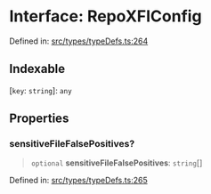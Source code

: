 # Interface: RepoXFIConfig

Defined in: [src/types/typeDefs.ts:264](https://github.com/zotoio/x-fidelity/blob/f39ce89f1db3ea0cfe6f222cf6cc7fcd78a94dca/src/types/typeDefs.ts#L264)

## Indexable

\[`key`: `string`\]: `any`

## Properties

### sensitiveFileFalsePositives?

> `optional` **sensitiveFileFalsePositives**: `string`[]

Defined in: [src/types/typeDefs.ts:265](https://github.com/zotoio/x-fidelity/blob/f39ce89f1db3ea0cfe6f222cf6cc7fcd78a94dca/src/types/typeDefs.ts#L265)
